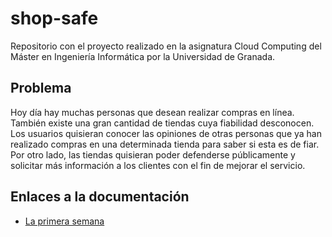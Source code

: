 # shop-safe
Repositorio con el proyecto realizado en la asignatura Cloud Computing del Máster en Ingeniería Informática por la Universidad de Granada.

## Problema
Hoy día hay muchas personas que desean realizar compras en línea. También existe una gran cantidad de tiendas cuya fiabilidad desconocen. Los usuarios quisieran conocer las opiniones de otras personas que ya han realizado compras en una determinada tienda para saber si esta es de fiar. Por otro lado, las tiendas quisieran poder defenderse públicamente y solicitar más información a los clientes con el fin de mejorar el servicio.

## Enlaces a la documentación
* [La primera semana](https://github.com/januszewskimar/CC-proyecto/blob/main/docs/semana-01.md)
